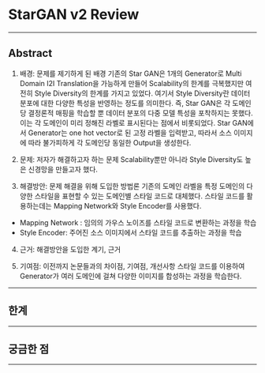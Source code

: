 # StarGAN v2 Review
---

## Abstract
1. 배경: 문제를 제기하게 된 배경
기존의 Star GAN은 1개의 Generator로 Multi Domain I2I Translation을 가능하게 만들어 Scalability의 한계를 극복했지만 여전히 Style Diversity의 한계를 가지고 있었다. 여기서 Style Diversity란 데이터 분포에 대한 다양한 특성을 반영하는 정도를 의미한다. 즉, Star GAN은 각 도메인당 결정론적 매핑을 학습할 뿐 데이터 분포의 다중 모델 특성을 포착하지는 못했다. 이는 각 도메인이 미리 정해진 라벨로 표시된다는 점에서 비롯되었다. Star GAN에서 Generator는 one hot vector로 된 고정 라벨을 입력받고, 따라서 소스 이미지에 따라 불가피하게 각 도메인당 동일한 Output을 생성한다.

2. 문제: 저자가 해결하고자 하는 문제
Scalability뿐만 아니라 Style Diversity도 높은 신경망을 만들고자 했다.

3. 해결방안: 문제 해결을 위해 도입한 방법론
기존의 도메인 라벨을 특정 도메인의 다양한 스타일을 표현할 수 있는 도메인별 스타일 코드로 대체했다. 스타일 코드를 활용하는데는 Mapping Network와 Style Encoder를 사용했다.
- Mapping Network : 임의의 가우스 노이즈를 스타일 코드로 변환하는 과정을 학습
- Style Encoder: 주어진 소스 이미지에서 스타일 코드를 추출하는 과정을 학습

4. 근거: 해결방안을 도입한 계기, 근거

5. 기여점: 이전까지 논문들과의 차이점, 기여점, 개선사항
스타일 코드를 이용하여 Generator가 여러 도메인에 걸쳐 다양한 이미지를 합성하는 과정을 학습한다.

---

## 한계
---

## 궁금한 점
---